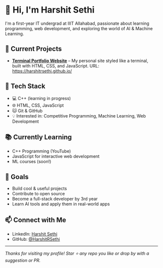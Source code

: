 # 👋 Hi, I'm Harshit Sethi

I'm a first-year IT undergrad at IIIT Allahabad, passionate about learning programming, web development, and exploring the world of AI & Machine Learning.

## 🚀 Current Projects
- **[Terminal Portfolio Website](https://github.com/HarshitRSethi/HarshitRSethi.github.io)** – My personal site styled like a terminal, built with HTML, CSS, and JavaScript.
URL: https://harshitrsethi.github.io/

## 🔧 Tech Stack
- 💻 C++ (learning in progress)
- 🌐 HTML, CSS, JavaScript
- 🐱 Git & GitHub
- 💡 Interested in: Competitive Programming, Machine Learning, Web Development

## 📚 Currently Learning
- C++ Programming (YouTube)
- JavaScript for interactive web development
- ML courses (soon!)

## 🌱 Goals
- Build cool & useful projects
- Contribute to open source
- Become a full-stack developer by 3rd year
- Learn AI tools and apply them in real-world apps

## 📫 Connect with Me
- LinkedIn: [Harshit Sethi](https://www.linkedin.com/in/harshitrsethi/)
- GitHub: [@HarshitRSethi](https://github.com/HarshitRSethi)

---

_Thanks for visiting my profile! Star ⭐️ any repo you like or drop by with a suggestion or PR._